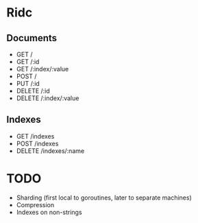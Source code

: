 # Ridc

## Documents

* GET /
* GET /:id
* GET /:index/:value
* POST /
* PUT /:id
* DELETE /:id
* DELETE /:index/:value

## Indexes

* GET /indexes
* POST /indexes
* DELETE /indexes/:name

# TODO

* Sharding (first local to goroutines, later to separate machines)
* Compression
* Indexes on non-strings
